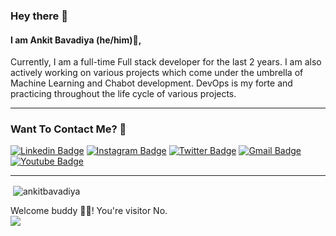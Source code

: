 ### Hey there 👋

#### I am Ankit Bavadiya (he/him)👦, 
Currently, I am a full-time Full stack developer for the last 2 years. I am also actively working on various projects which come under the umbrella of Machine Learning and Chabot development. DevOps is my forte and practicing throughout the life cycle of various projects.

---

### Want To Contact Me? 📱

[![Linkedin Badge](https://img.shields.io/badge/-Ankit_Bavadiya-blue?style=plastic&logo=Linkedin&logoColor=white&link=https://www.linkedin.com/in/ankitbavadiya/)](https://www.linkedin.com/in/ankitbavadiya/)
[![Instagram Badge](https://img.shields.io/badge/-ankitbavadiya-purple?style=plastic&logo=instagram&logoColor=white&link=https://instagram.com/ankitbavadiya/)](https://instagram.com/ankitbavadiya)
[![Twitter Badge](https://img.shields.io/badge/-BavadiyaAnkit-blue?style=plastic&logo=Twitter&logoColor=white&link=https://twitter.com/BavadiyaAnkit/)](https://twitter.com/BavadiyaAnkit/)
[![Gmail Badge](https://img.shields.io/badge/ankitbavadiya1011@gmail.com-white?style=plastic&logo=Gmail&logoColor=&link=mailto:ankitbavadiya1011@gmail.com)](mailto:ankitbavadiya1011@gmail.com)
[![Youtube Badge](https://img.shields.io/badge/-abs_webzone-black?style=plastic&logo=youtube&logoColor=white&link=https://www.youtube.com/channel/UC2Bg1JaAeMnoVdIESuq7MuA)](https://www.youtube.com/channel/UC2Bg1JaAeMnoVdIESuq7MuA)


---

<p>&nbsp;<img align="center" src="https://github-readme-stats.vercel.app/api?username=ankitbavadiya&show_icons=true&theme=dark" alt="ankitbavadiya" /></p>

<p> 
  Welcome buddy 👋🏻! You're visitor No. <br>
  <img src="https://profile-counter.glitch.me/ankitbavadiya/count.svg" />
</p>
